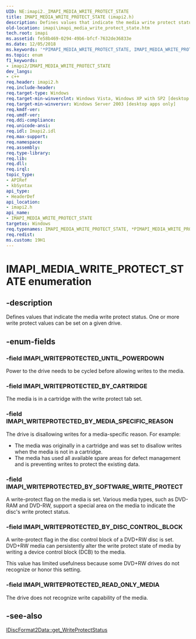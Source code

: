 ```yaml
---
UID: NE:imapi2._IMAPI_MEDIA_WRITE_PROTECT_STATE
title: IMAPI_MEDIA_WRITE_PROTECT_STATE (imapi2.h)
description: Defines values that indicate the media write protect status. One or more write protect values can be set on a given drive.
old-location: imapi\imapi_media_write_protect_state.htm
tech.root: imapi
ms.assetid: fe58b469-0294-49b6-bfcf-7632de36833e
ms.date: 12/05/2018
ms.keywords: '*PIMAPI_MEDIA_WRITE_PROTECT_STATE, IMAPI_MEDIA_WRITE_PROTECT_STATE, IMAPI_MEDIA_WRITE_PROTECT_STATE enumeration [IMAPI], IMAPI_WRITEPROTECTED_BY_CARTRIDGE, IMAPI_WRITEPROTECTED_BY_DISC_CONTROL_BLOCK, IMAPI_WRITEPROTECTED_BY_MEDIA_SPECIFIC_REASON, IMAPI_WRITEPROTECTED_BY_SOFTWARE_WRITE_PROTECT, IMAPI_WRITEPROTECTED_READ_ONLY_MEDIA, IMAPI_WRITEPROTECTED_UNTIL_POWERDOWN, PIMAPI_MEDIA_WRITE_PROTECT_STATE, PIMAPI_MEDIA_WRITE_PROTECT_STATE enumeration pointer [IMAPI], imapi.imapi_media_write_protect_state, imapi2/IMAPI_MEDIA_WRITE_PROTECT_STATE, imapi2/IMAPI_WRITEPROTECTED_BY_CARTRIDGE, imapi2/IMAPI_WRITEPROTECTED_BY_DISC_CONTROL_BLOCK, imapi2/IMAPI_WRITEPROTECTED_BY_MEDIA_SPECIFIC_REASON, imapi2/IMAPI_WRITEPROTECTED_BY_SOFTWARE_WRITE_PROTECT, imapi2/IMAPI_WRITEPROTECTED_READ_ONLY_MEDIA, imapi2/IMAPI_WRITEPROTECTED_UNTIL_POWERDOWN, imapi2/PIMAPI_MEDIA_WRITE_PROTECT_STATE'
ms.topic: enum
f1_keywords:
- imapi2/IMAPI_MEDIA_WRITE_PROTECT_STATE
dev_langs:
- c++
req.header: imapi2.h
req.include-header: 
req.target-type: Windows
req.target-min-winverclnt: Windows Vista, Windows XP with SP2 [desktop apps only]
req.target-min-winversvr: Windows Server 2003 [desktop apps only]
req.kmdf-ver: 
req.umdf-ver: 
req.ddi-compliance: 
req.unicode-ansi: 
req.idl: Imapi2.idl
req.max-support: 
req.namespace: 
req.assembly: 
req.type-library: 
req.lib: 
req.dll: 
req.irql: 
topic_type:
- APIRef
- kbSyntax
api_type:
- HeaderDef
api_location:
- imapi2.h
api_name:
- IMAPI_MEDIA_WRITE_PROTECT_STATE
targetos: Windows
req.typenames: IMAPI_MEDIA_WRITE_PROTECT_STATE, *PIMAPI_MEDIA_WRITE_PROTECT_STATE
req.redist: 
ms.custom: 19H1
---
```


# IMAPI_MEDIA_WRITE_PROTECT_STATE enumeration


## -description


Defines values that indicate the media write protect status.   One or more write protect values can be set on a given drive.


## -enum-fields




### -field IMAPI_WRITEPROTECTED_UNTIL_POWERDOWN

  Power to the drive needs to be cycled before allowing writes to the media.


### -field IMAPI_WRITEPROTECTED_BY_CARTRIDGE

The media is in a cartridge with the write protect tab set.


### -field IMAPI_WRITEPROTECTED_BY_MEDIA_SPECIFIC_REASON

The drive is disallowing writes for a media-specific reason. For example:  <ul>
<li>The media was originally in a cartridge and was set to disallow writes when the media is not in a cartridge.</li>
<li>The media has used all available spare areas for defect management and is preventing writes to protect the existing data.</li>
</ul>



### -field IMAPI_WRITEPROTECTED_BY_SOFTWARE_WRITE_PROTECT

A write-protect flag on the media is set. Various media types, such as DVD-RAM and DVD-RW, support a special area on the media to indicate the disc's write protect status.


### -field IMAPI_WRITEPROTECTED_BY_DISC_CONTROL_BLOCK

A write-protect flag in the disc control block of a DVD+RW disc is set. DVD+RW media can persistently alter the write protect state of media by writing a device control block (DCB) to the media.  

This value has limited usefulness because some DVD+RW drives do not recognize or honor this setting.


### -field IMAPI_WRITEPROTECTED_READ_ONLY_MEDIA

The drive does not recognize write capability of the media.


## -see-also




<a href="https://docs.microsoft.com/windows/desktop/api/imapi2/nf-imapi2-idiscformat2data-get_writeprotectstatus">IDiscFormat2Data::get_WriteProtectStatus</a>
 

 

